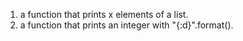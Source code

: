 1. a function that prints x elements of a list.
2. a function that prints an integer with "{:d}".format().
